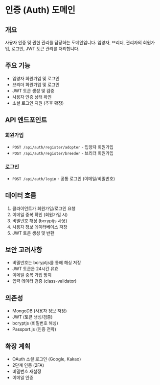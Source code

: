 # 인증 (Auth) 도메인

## 개요

사용자 인증 및 권한 관리를 담당하는 도메인입니다. 입양자, 브리더, 관리자의 회원가입, 로그인, JWT 토큰 관리를 처리합니다.

## 주요 기능

- 입양자 회원가입 및 로그인
- 브리더 회원가입 및 로그인
- JWT 토큰 생성 및 검증
- 사용자 인증 상태 확인
- 소셜 로그인 지원 (추후 확장)

## API 엔드포인트

### 회원가입

- `POST /api/auth/register/adopter` - 입양자 회원가입
- `POST /api/auth/register/breeder` - 브리더 회원가입

### 로그인

- `POST /api/auth/login` - 공통 로그인 (이메일/비밀번호)

## 데이터 흐름

1. 클라이언트가 회원가입/로그인 요청
2. 이메일 중복 확인 (회원가입 시)
3. 비밀번호 해싱 (bcryptjs 사용)
4. 사용자 정보 데이터베이스 저장
5. JWT 토큰 생성 및 반환

## 보안 고려사항

- 비밀번호는 bcryptjs를 통해 해싱 저장
- JWT 토큰은 24시간 유효
- 이메일 중복 가입 방지
- 입력 데이터 검증 (class-validator)

## 의존성

- MongoDB (사용자 정보 저장)
- JWT (토큰 생성/검증)
- bcryptjs (비밀번호 해싱)
- Passport.js (인증 전략)

## 확장 계획

- OAuth 소셜 로그인 (Google, Kakao)
- 2단계 인증 (2FA)
- 비밀번호 재설정
- 이메일 인증
